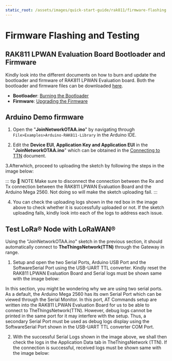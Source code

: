 ```yaml
---
static_root: /assets/images/quick-start-guide/rak811/firmware-flashing
---
```


# Firmware Flashing and Testing

## RAK811 LPWAN Evaluation Board Bootloader and Firmware

Kindly look into the different documents on how to burn and update the bootloader and firmware of RAK811 LPWAN Evaluation board. Both the bootloader and firmware files can be downloaded [here](https://downloads.rakwireless.com/en/LoRa/WisNode/Firmware/).

- **Bootloader**: [Burning the Bootloader]()
- **Firmware**: [Upgrading the Firmware](/en-us/quick-start-guide/nodes/rak811-evaluation/upgrading-the-firmware.html)

## Arduino Demo firmware

1. Open the "**JoinNetworkOTAA.ino**" by navigating through `File>Examples>Arduino-RAK811-Library` in the Arduino IDE.

2. Edit the **Device EUI**, **Application Key and Application EUI** in the "**JoinNetworkOTAA.ino**" which can be obtained in the [Connecting to TTN](/en-us/quick-start-guide/nodes/rak811-evaluation/connecting-to-ttn/) document.

3.Afterwhich, proceed to uploading the sketch by following the steps in the image below:

::: tip 📝 NOTE
Make sure to disconnect the connection between the Rx and Tx connection between the RAK811 LPWAN Evaluation Board and the Arduino Mega 2560. Not doing so will make the sketch uploading fail.
:::

<rk-img
  :src="`${$frontmatter.static_root}/jzx86mrtckrokxrumb8w.jpg`"
  width="100%"
  figure-number="1"
  caption="Arduino Mega 2560 Board and Port settings prior to Sketch Uploading."
/>

4. You can check the uploading logs shown in the red box in the image above to check whether it is successfully uploaded or not. If the sketch uploading fails, kindly look into each of the logs to address each issue.

## Test LoRa® Node with LoRaWAN®

Using the "JoinNetworkOTAA.ino" sketch in the previous section, it should automatically connect to **TheThingsNetwork(TTN)** through the Gateway in range.

1. Setup and open the two Serial Ports, Arduino USB Port and the SoftwareSerial Port using the USB-UART TTL converter. Kindly reset the RAK811 LPWAN Evaluation Board and Serial logs must be shown same with the image below:

<rk-img
  :src="`${$frontmatter.static_root}/sxu06fbgafxyxhz3wcum.png`"
  width="100%"
  figure-number="2"
  caption="Serial Port View using USB-UART TTL SoftwareSerial Port (left) and Arduino USB Port (right)"
/>

In this section, you might be wondering why we are using two serial ports. As a default, the Arduino Mega 2560 has its own Serial Port which can be viewed through the Serial Monitor. In this port, AT Commands setup are written into the RAK811 LPWAN Evaluation Board for us to be able to connect to TheThingsNetwork(TTN). However, debug logs cannot be printed in the same port for it may interfere with the setup. Thus, a secondary Serial Port must be used as debug logs display using the SoftwareSerial Port shown in the USB-UART TTL converter COM Port.

2. With the successful Serial Logs shown in the image above, we shall then check the logs in the Application Data tab in TheThingsNetwork (TTN). If the connection is successful, received logs must be shown same with the image below:

<rk-img
  :src="`${$frontmatter.static_root}/a9dpjl7pfck2ho628eux.png`"
  width="100%"
  figure-number="3"
  caption="TTN logs in the Connection Attempt using Arduino Mega 2560"
/>
